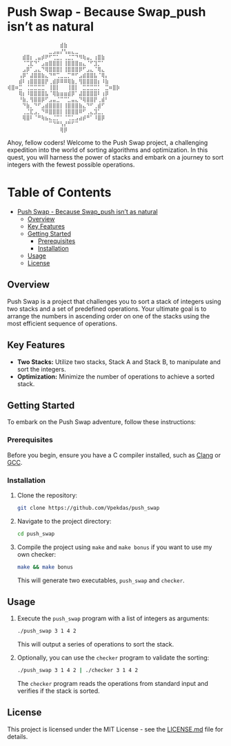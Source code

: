 # Push Swap - Because Swap_push isn’t as natural

```
⠀⠀⠀⠀⠀⠀⠀⠀⠀⠀⠀⠀⠀⠀⣾⣷⠀⠀⠀⠀⠀⠀⠀⠀⠀⠀⠀⠀⠀⠀
⠀⠀⠀⠀⠀⠀⠀⠀⠀⠀⠀⣀⣠⣤⡜⢣⣤⣄⣀⠀⠀⠀⠀⠀⠀⠀⠀⠀⠀⠀
⠀⠀⠀⠀⣾⣿⡆⢀⣤⡾⠟⠋⢉⣁⡀⢀⣈⡉⠙⠻⢷⣤⡀⢰⣿⣷⠀⠀⠀⠀
⠀⠀⠀⠀⠈⢉⣏⠙⠁⣠⣶⣿⣿⣿⡇⢸⣿⣿⣿⣶⣄⠈⠋⣹⡉⠁⠀⠀⠀⠀
⠀⠀⠀⠀⣠⡿⠁⣠⣄⠙⢿⣿⣿⣿⡇⢸⣿⣿⣿⡿⠋⣠⣄⠈⢿⣄⠀⠀⠀⠀
⠀⠀⠀⢠⡿⠁⣼⣿⣿⣷⣄⠙⠛⢉⣀⣀⡉⠛⠋⣠⣾⣿⣿⣧⠈⢿⡄⠀⠀⠀
⠀⠀⠀⣾⠇⢰⣿⣿⣿⣿⡟⢀⣾⡿⠿⠿⢿⣷⡀⢻⣿⣿⣿⣿⡆⠸⣷⠀⠀⠀
⢾⣿⠶⣉⠀⢈⣉⣉⣉⣉⠀⢸⣿⡇⠀⠀⢸⣿⡇⠀⣉⣉⣉⣉⡁⠀⣉⠶⣿⡷
⠀⠀⠀⢿⡆⠸⣿⣿⣿⣿⣧⠈⢿⣷⣶⣶⣾⡿⠁⣼⣿⣿⣿⣿⠇⢰⡿⠀⠀⠀
⠀⠀⠀⠘⣷⡀⢻⣿⣿⡿⠋⣠⣤⣈⠉⠉⣁⣤⣄⠙⢿⣿⣿⡟⢀⣾⠃⠀⠀⠀
⠀⠀⠀⠀⠙⣷⡀⠙⠋⣠⣾⣿⣿⣿⡇⢸⣿⣿⣿⣷⣄⠙⠋⢀⣾⠋⠀⠀⠀⠀
⠀⠀⠀⠀⢀⣈⣏⣠⡀⠙⠿⣿⣿⣿⡇⢸⣿⣿⣿⠿⠋⢀⣄⣹⣁⡀⠀⠀⠀⠀
⠀⠀⠀⠀⢿⣿⠇⠈⠛⢷⣦⣄⣈⡉⠁⠈⢉⣁⣠⣴⡾⠛⠁⠸⣿⡿⠀⠀⠀⠀
⠀⠀⠀⠀⠀⠀⠀⠀⠀⠀⠀⠉⠙⠛⢣⡜⠛⠋⠉⠀⠀⠀⠀⠀⠀⠀⠀⠀⠀⠀
⠀⠀⠀⠀⠀⠀⠀⠀⠀⠀⠀⠀⠀⠀⢿⡿⠀⠀⠀⠀⠀⠀⠀⠀⠀⠀⠀⠀⠀⠀
```

Ahoy, fellow coders! Welcome to the Push Swap project, a challenging expedition into the world of sorting algorithms and optimization. In this quest, you will harness the power of stacks and embark on a journey to sort integers with the fewest possible operations.

# Table of Contents

- [Push Swap - Because Swap_push isn’t as natural](#push-swap---because-swap_push-isnt-as-natural)
  - [Overview](#overview)
  - [Key Features](#key-features)
  - [Getting Started](#getting-started)
    - [Prerequisites](#prerequisites)
    - [Installation](#installation)
  - [Usage](#usage)
  - [License](#license)

## Overview

Push Swap is a project that challenges you to sort a stack of integers using two stacks and a set of predefined operations. Your ultimate goal is to arrange the numbers in ascending order on one of the stacks using the most efficient sequence of operations.

## Key Features

- **Two Stacks:** Utilize two stacks, Stack A and Stack B, to manipulate and sort the integers.
- **Optimization:** Minimize the number of operations to achieve a sorted stack.

## Getting Started

To embark on the Push Swap adventure, follow these instructions:

### Prerequisites

Before you begin, ensure you have a C compiler installed, such as [Clang](https://clang.llvm.org/) or [GCC](https://gcc.gnu.org/).

### Installation

1. Clone the repository:

    ```bash
    git clone https://github.com/Vpekdas/push_swap
    ```

2. Navigate to the project directory:

    ```bash
    cd push_swap
    ```

3. Compile the project using `make` and `make bonus` if you want to use my own checker:

    ```bash
    make && make bonus
    ```

    This will generate two executables, `push_swap` and `checker`.

## Usage

1. Execute the `push_swap` program with a list of integers as arguments:

    ```bash
    ./push_swap 3 1 4 2
    ```

    This will output a series of operations to sort the stack.

2. Optionally, you can use the `checker` program to validate the sorting:

    ```bash
    ./push_swap 3 1 4 2 | ./checker 3 1 4 2
    ```

    The `checker` program reads the operations from standard input and verifies if the stack is sorted.

## License

This project is licensed under the MIT License - see the [LICENSE.md](LICENSE.md) file for details.
